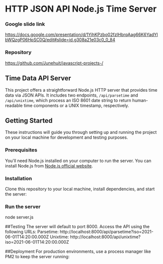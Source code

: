 # HTTP JSON API Node.js Time Server

### Google slide link
https://docs.google.com/presentation/d/1YihKPzbo02fzlHbrqAag66K6YadYlbWQzgP06HpSC0Q/edit#slide=id.g308a21e03c0_0_84
### Repository
https://github.com/Junehuit/javascript-projects-/

## Time Data API Server
This project offers a straightforward Node.js HTTP server that provides time data via JSON APIs. It includes two endpoints, `/api/parsetime` and `/api/unixtime`, which process an ISO 8601 date string to return human-readable time components or a UNIX timestamp, respectively.

## Getting Started
These instructions will guide you through setting up and running the project on your local machine for development and testing purposes.

### Prerequisites
You'll need Node.js installed on your computer to run the server. You can install Node.js from [Node.js official website](https://nodejs.org/).

### Installation
Clone this repository to your local machine, install dependencies, and start the server:

### Run the server
node server.js

##Testing
The server will default to port 8000. Access the API using the following URLs:
Parsetime: http://localhost:8000/api/parsetime?iso=2021-06-01T14:20:00.000Z
Unixtime: http://localhost:8000/api/unixtime?iso=2021-06-01T14:20:00.000Z

##Deployment
For production environments, use a process manager like PM2 to keep the server running:
